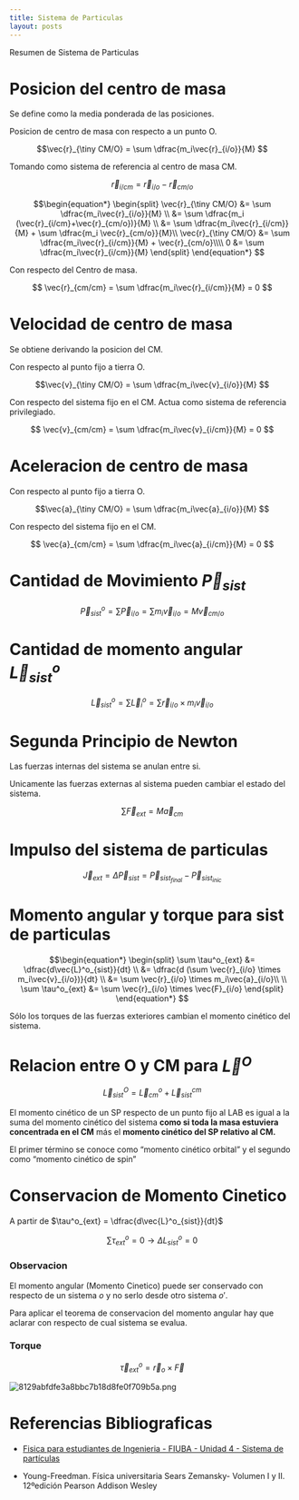 ```yaml
---
title: Sistema de Particulas
layout: posts
---
```


Resumen de Sistema de Particulas


# Posicion del centro de masa

Se define como la media ponderada de las posiciones.

Posicion de centro de masa con respecto a un punto O.

$$\vec{r}_{\tiny CM/O} =  \sum \dfrac{m_i\vec{r}_{i/o}}{M} $$

Tomando como sistema de referencia al centro de masa CM.

$$\vec{r}_{i/cm}=\vec{r}_{i/o}-\vec{r}_{cm/o}$$

$$\begin{equation*}
\begin{split}
	\vec{r}_{\tiny CM/O}  
	&= \sum \dfrac{m_i\vec{r}_{i/o}}{M} \\
	&= \sum \dfrac{m_i (\vec{r}_{i/cm}+\vec{r}_{cm/o})}{M} \\
	&= \sum \dfrac{m_i\vec{r}_{i/cm}}{M} + \sum \dfrac{m_i \vec{r}_{cm/o}}{M}\\
	\vec{r}_{\tiny CM/O}  &= \sum \dfrac{m_i\vec{r}_{i/cm}}{M} + \vec{r}_{cm/o}\\\\
	0 &= \sum \dfrac{m_i\vec{r}_{i/cm}}{M}
\end{split}
\end{equation*}
$$

Con respecto del Centro de masa.

$$ \vec{r}_{cm/cm} =  \sum \dfrac{m_i\vec{r}_{i/cm}}{M} = 0 $$


# Velocidad de centro de masa

Se obtiene derivando la posicion del CM.

Con respecto al punto fijo a tierra O.

$$\vec{v}_{\tiny CM/O} =  \sum \dfrac{m_i\vec{v}_{i/o}}{M} $$

Con respecto del sistema fijo en el CM. Actua como sistema de referencia privilegiado.

$$  \vec{v}_{cm/cm} = \sum \dfrac{m_i\vec{v}_{i/cm}}{M} = 0 $$

<div style="page-break-after: always"></div>


# Aceleracion de centro de masa

Con respecto al punto fijo a tierra O.

$$\vec{a}_{\tiny CM/O} =  \sum \dfrac{m_i\vec{a}_{i/o}}{M} $$

Con respecto del sistema fijo en el CM.

$$  \vec{a}_{cm/cm} = \sum \dfrac{m_i\vec{a}_{i/cm}}{M} = 0 $$


# Cantidad de Movimiento $\vec{P}_{sist}$

$$\vec{P}^o_{sist}= \sum \vec{P}_{i/o} = \sum m_i\vec{v}_{i/o} = M \vec{v}_{cm/o}  $$

 
# Cantidad de momento angular $\vec{L}^o_{sist}$

$$\vec{L}^o_{sist} = \sum \vec{L}^o_{i} = \sum \vec{r}_{i/o} \times m_i\vec{v}_{i/o}$$



# Segunda Principio de Newton

Las fuerzas internas del sistema se anulan entre si.

Unicamente las fuerzas externas al sistema pueden cambiar el estado del sistema.

$$\sum \vec{F}_{ext} = M\vec{a}_{cm} $$



# Impulso del sistema de particulas

$$\vec{J}_{ext} =  \Delta \vec{P}_{sist} = \vec{P}_{sist_{final}} - \vec{P}_{sist_{inic}}$$


# Momento angular y torque para sist de particulas

$$\begin{equation*}
\begin{split}
	\sum \tau^o_{ext} 
	&= \dfrac{d\vec{L}^o_{sist}}{dt} \\
	&= \dfrac{d (\sum  \vec{r}_{i/o} \times m_i\vec{v}_{i/o})}{dt} \\
	&=  \sum  \vec{r}_{i/o} \times m_i\vec{a}_{i/o}\\ \\
	\sum \tau^o_{ext} &= \sum  \vec{r}_{i/o} \times \vec{F}_{i/o}
\end{split}
\end{equation*}
$$

Sólo los torques de las fuerzas exteriores cambian el momento cinético del sistema.


# Relacion entre O y CM para $\vec{L}^O$

$$\vec{L}^O_{sist} = \vec{L}^o_{cm} + \vec{L}^{cm}_{sist} $$

El momento cinético de un SP respecto de un punto fijo al LAB es igual a la suma del momento cinético del sistema **como si toda la masa estuviera concentrada en el CM** más el **momento cinético del SP relativo al CM.** 

El primer término se conoce como “momento cinético orbital” y el segundo como “momento cinético de spin”

# Conservacion de Momento Cinetico

A partir de $\tau^o_{ext} = \dfrac{d\vec{L}^o_{sist}}{dt}$

$$\sum \tau^o_{ext} = 0 \longrightarrow \Delta L^o_{sist} =0 $$

### Observacion
El momento angular (Momento Cinetico) puede ser conservado con respecto de un sistema $o$ y no serlo desde otro sistema $o'$. 

Para aplicar el teorema de conservacion del momento angular hay que aclarar con respecto de cual sistema se evalua.


### Torque

$$ \vec{\tau}^o_{ext} = \vec{r}_o \times \vec{F} $$

![8129abfdfe3a8bbc7b18d8fe0f709b5a.png](https://luisparedes1.github.io/mundo-fisica/assets/teoria/04_sistema_particulas/images/8129abfdfe3a8bbc7b18d8fe0f709b5a.png)


# Referencias Bibliograficas

* [Fisica para estudiantes de Ingenieria - FIUBA - Unidad 4 - Sistema de partículas](https://campus.fi.uba.ar/pluginfile.php/373869/mod_resource/content/0/Unidad%204%20-%20Sistema%20de%20particulas%20Rev.%2002.pdf)

* Young-Freedman. Física universitaria Sears Zemansky- Volumen I y II. 12ºedición Pearson Addison Wesley 